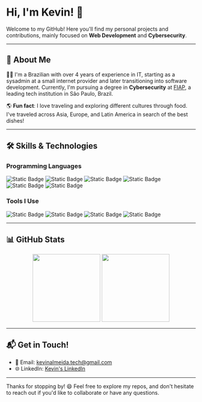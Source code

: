 # Hi, I'm Kevin! 👋

Welcome to my GitHub! Here you'll find my personal projects and contributions, mainly focused on **Web Development** and **Cybersecurity**.

---

## 📖 About Me

👨‍💻 I'm a Brazilian with over 4 years of experience in IT, starting as a sysadmin at a small internet provider and later transitioning into software development. Currently, I'm pursuing a degree in **Cybersecurity** at [FIAP](https://www.fiap.com.br), a leading tech institution in São Paulo, Brazil.

🌎 **Fun fact**: I love traveling and exploring different cultures through food. I've traveled across Asia, Europe, and Latin America in search of the best dishes!

---

## 🛠️ Skills & Technologies

### Programming Languages

![Static Badge](https://img.shields.io/badge/Code-C-informational?style=flat&logo=C)
![Static Badge](https://img.shields.io/badge/Code-ASM-informational?style=flat&logo=opensourcehardware&color=black)
![Static Badge](https://img.shields.io/badge/Code-Javascript-informational?style=flat&logo=javascript&color=green)
![Static Badge](https://img.shields.io/badge/Code-PHP-informational?style=flat&logo=php&color=purple)
![Static Badge](https://img.shields.io/badge/Code-GO-informational?style=flat&logo=go&color=blue)
![Static Badge](https://img.shields.io/badge/Code-PYTHON-informational?style=flat&logo=python&color=black)



### Tools I Use

![Static Badge](https://img.shields.io/badge/Tools-Wireshark/tcpdump-informational?style=flat&logo=wireshark&color=white)
![Static Badge](https://img.shields.io/badge/Tools-x64dbg-informational?style=flat&logo=openbugbounty)
![Static Badge](https://img.shields.io/badge/Tools-Docker-informational?style=flat&logo=docker&color=blue)
![Static Badge](https://img.shields.io/badge/Tools-Linux-informational?style=flat&logo=linux&color=black)


---

## 📊 GitHub Stats

<div align="center">
  <img height="180em" src="https://github-readme-stats.vercel.app/api?username=The-Kevin&show_icons=true&hide_border=true&count_private=true&theme=radical" />
  <img height="180em" src="https://github-readme-stats.vercel.app/api/top-langs/?username=The-Kevin&layout=compact&langs_count=7&theme=radical" />
</div>

---

## 📬 Get in Touch!

- 📧 Email: [kevinalmeida.tech@gmail.com](mailto:kevinalmeida.tech@gmail.com)
- 🌐 LinkedIn: [Kevin's LinkedIn](https://www.linkedin.com/in/kevinalmeida1111/)

---

Thanks for stopping by! 😄 Feel free to explore my repos, and don't hesitate to reach out if you'd like to collaborate or have any questions.
